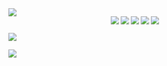 <img src="https://capsule-render.vercel.app/api?type=waving&color=auto&height=200&section=header&text=Leehwan GitHub&fontSize=90" />

<div align="center">
	<img src="https://img.shields.io/badge/python-3776AB?style=flat&logo=python&logoColor=white"/>
  <img src="https://img.shields.io/badge/scikitlearn-F7931E?style=flat&logo=scikitlearn&logoColor=white"/>
  <img src="https://img.shields.io/badge/postgresql-4169E1?style=flat&logo=postgresql&logoColor=white"/>
  <img src="https://img.shields.io/badge/mysql-4479A1?style=flat&logo=mysql&logoColor=white"/>
  <img src="https://img.shields.io/badge/PyTorch-EE4C2C?style=flat&logo=PyTorch&logoColor=white"/>
</div>

<img src="https://github-readme-stats.vercel.app/api/top-langs/?username=kawaipato&layout=compact"><br><br>
<img src="https://github-readme-stats.vercel.app/api?username=kawaipato&show_icons=true">
